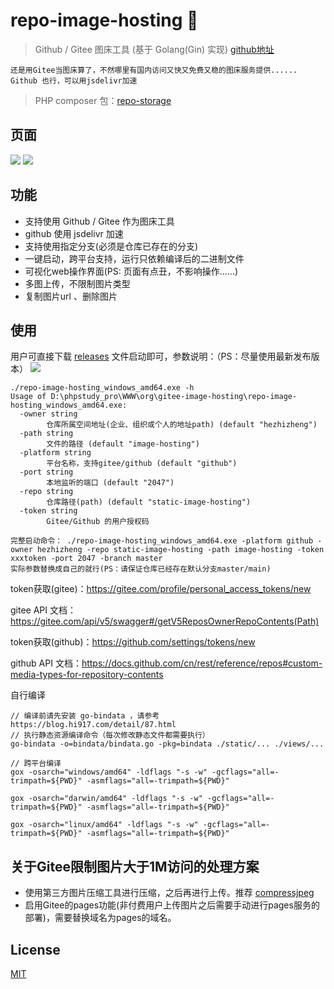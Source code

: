 # repo-image-hosting 🐽

> Github / Gitee 图床工具 (基于 Golang(Gin) 实现) [github地址](https://github.com/hezhizheng/repo-image-hosting)

```
还是用Gitee当图床算了，不然哪里有国内访问又快又免费又稳的图床服务提供......
Github 也行，可以用jsdelivr加速
```

> PHP composer 包：[repo-storage](https://github.com/hezhizheng/repo-storage)

## 页面
![](https://cdn.learnku.com/uploads/images/202102/07/6843/crh7ytVwiz.png)
![](https://cdn.learnku.com/uploads/images/202102/07/6843/8CY2HIkX5x.gif!large)

## 功能
- 支持使用 Github / Gitee 作为图床工具
- github 使用 jsdelivr 加速
- 支持使用指定分支(必须是仓库已存在的分支)
- 一键启动，跨平台支持，运行只依赖编译后的二进制文件
- 可视化web操作界面(PS: 页面有点丑，不影响操作......)
- 多图上传，不限制图片类型
- 复制图片url 、删除图片

## 使用
用户可直接下载 [releases](https://github.com/hezhizheng/repo-image-hosting/releases) 文件启动即可，参数说明：（PS：尽量使用最新发布版本）
![](https://cdn.jsdelivr.net/gh/hezhizheng/static-image-hosting@master/image-hosting/20210222093638_VUQZUKNZGAXXSXJI.png)

```
./repo-image-hosting_windows_amd64.exe -h
Usage of D:\phpstudy_pro\WWW\org\gitee-image-hosting\repo-image-hosting_windows_amd64.exe:
  -owner string
        仓库所属空间地址(企业、组织或个人的地址path) (default "hezhizheng")
  -path string
        文件的路径 (default "image-hosting")
  -platform string
        平台名称，支持gitee/github (default "github")
  -port string
        本地监听的端口 (default "2047")
  -repo string
        仓库路径(path) (default "static-image-hosting")
  -token string
        Gitee/Github 的用户授权码
```

```
完整启动命令： ./repo-image-hosting_windows_amd64.exe -platform github -owner hezhizheng -repo static-image-hosting -path image-hosting -token xxxtoken -port 2047 -branch master
实际参数替换成自己的就行(PS：请保证仓库已经存在默认分支master/main)
```

token获取(gitee)：https://gitee.com/profile/personal_access_tokens/new

gitee API 文档：https://gitee.com/api/v5/swagger#/getV5ReposOwnerRepoContents(Path)

token获取(github)：https://github.com/settings/tokens/new

github API 文档：https://docs.github.com/cn/rest/reference/repos#custom-media-types-for-repository-contents

自行编译
```
// 编译前请先安装 go-bindata ，请参考 https://blog.hi917.com/detail/87.html
// 执行静态资源编译命令（每次修改静态文件都需要执行）
go-bindata -o=bindata/bindata.go -pkg=bindata ./static/... ./views/... 

// 跨平台编译
gox -osarch="windows/amd64" -ldflags "-s -w" -gcflags="all=-trimpath=${PWD}" -asmflags="all=-trimpath=${PWD}"

gox -osarch="darwin/amd64" -ldflags "-s -w" -gcflags="all=-trimpath=${PWD}" -asmflags="all=-trimpath=${PWD}"

gox -osarch="linux/amd64" -ldflags "-s -w" -gcflags="all=-trimpath=${PWD}" -asmflags="all=-trimpath=${PWD}"
```


## 关于Gitee限制图片大于1M访问的处理方案
- 使用第三方图片压缩工具进行压缩，之后再进行上传。推荐 [compressjpeg](https://compressjpeg.com/zh/)
- 启用Gitee的pages功能(非付费用户上传图片之后需要手动进行pages服务的部署)，需要替换域名为pages的域名。


## License
[MIT](./LICENSE.txt)
